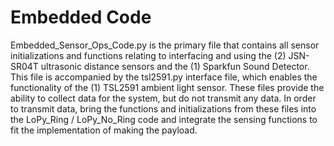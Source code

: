 # Embedded Code
Embedded_Sensor_Ops_Code.py is the primary file that contains all sensor initializations and functions relating to interfacing and using the (2) JSN-SR04T ultrasonic distance sensors and the (1) Sparkfun Sound Detector. This file is accompanied by the tsl2591.py interface file, which enables the functionality of the (1) TSL2591 ambient light sensor. These files provide the ability to collect data for the system, but do not transmit any data. In order to transmit data, bring the functions and initializations from these files into the LoPy_Ring / LoPy_No_Ring code and integrate the sensing functions to fit the implementation of making the payload.
